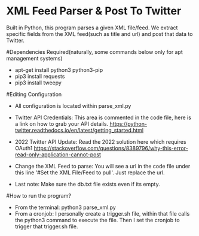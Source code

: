 # XML Feed Parser & Post To Twitter

Built in Python, this program parses a given XML file/feed. 
We extract specific fields from the XML feed(such as title and url) and post that data to Twitter.


#Dependencies Required(naturally, some commands below only for apt management systems)

- apt-get install python3 python3-pip
- pip3 install requests
- pip3 install tweepy


#Editing Configuration

- All configuration is located within parse_xml.py

- Twitter API Credentials: This area is commented in the code file, here is a link on how to grab your API details. https://python-twitter.readthedocs.io/en/latest/getting_started.html

- 2022 Twitter API Update: Read the 2022 solution here which requires OAuth1 https://stackoverflow.com/questions/8389796/why-this-error-read-only-application-cannot-post

- Change the XML Feed to parse: You will see a url in the code file under this line '#Set the XML File/Feed to pull'. Just replace the url.

- Last note: Make sure the db.txt file exists even if its empty.


#How to run the program?

- From the terminal: python3 parse_xml.py
- From a cronjob: I personally create a trigger.sh file, within that file calls the python3 command to execute the file. Then I set the cronjob to trigger that trigger.sh file.
